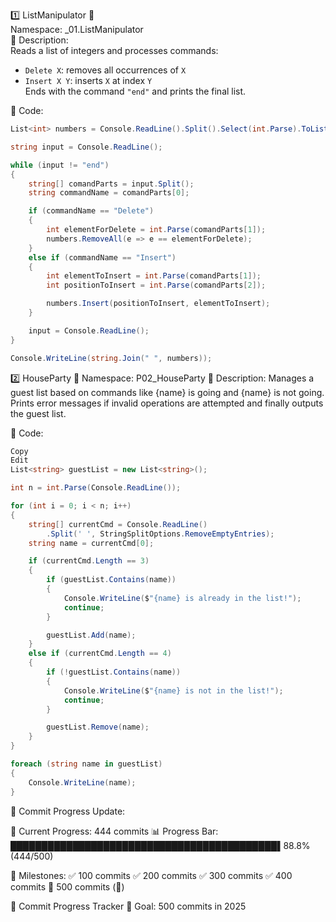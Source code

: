 1️⃣ ListManipulator 🧮  
Namespace: _01.ListManipulator  
📌 Description:  
Reads a list of integers and processes commands:  
- `Delete X`: removes all occurrences of `X`  
- `Insert X Y`: inserts `X` at index `Y`  
Ends with the command `"end"` and prints the final list.

📝 Code:

```csharp
List<int> numbers = Console.ReadLine().Split().Select(int.Parse).ToList();

string input = Console.ReadLine();

while (input != "end")
{
    string[] comandParts = input.Split();
    string commandName = comandParts[0];

    if (commandName == "Delete")
    {
        int elementForDelete = int.Parse(comandParts[1]);
        numbers.RemoveAll(e => e == elementForDelete);
    }
    else if (commandName == "Insert")
    {
        int elementToInsert = int.Parse(comandParts[1]);
        int positionToInsert = int.Parse(comandParts[2]);

        numbers.Insert(positionToInsert, elementToInsert);
    }

    input = Console.ReadLine();
}

Console.WriteLine(string.Join(" ", numbers));

```
2️⃣ HouseParty 🥳
Namespace: P02_HouseParty
📌 Description:
Manages a guest list based on commands like {name} is going and {name} is not going.
Prints error messages if invalid operations are attempted and finally outputs the guest list.

📝 Code:

```csharp
Copy
Edit
List<string> guestList = new List<string>();

int n = int.Parse(Console.ReadLine());

for (int i = 0; i < n; i++)
{
    string[] currentCmd = Console.ReadLine()
        .Split(' ', StringSplitOptions.RemoveEmptyEntries);
    string name = currentCmd[0];

    if (currentCmd.Length == 3)
    {
        if (guestList.Contains(name))
        {
            Console.WriteLine($"{name} is already in the list!");
            continue;
        }

        guestList.Add(name);
    }
    else if (currentCmd.Length == 4)
    {
        if (!guestList.Contains(name))
        {
            Console.WriteLine($"{name} is not in the list!");
            continue;
        }

        guestList.Remove(name);
    }
}

foreach (string name in guestList)
{
    Console.WriteLine(name);
}

```
📅 Commit Progress Update:

📅 Current Progress: 444 commits
📊 Progress Bar:
███████████████████████████████████████████▌88.8% (444/500)

📌 Milestones:
✅ 100 commits
✅ 200 commits
✅ 300 commits
✅ 400 commits
🔲 500 commits (🎉)

🎯 Commit Progress Tracker
🚀 Goal: 500 commits in 2025
